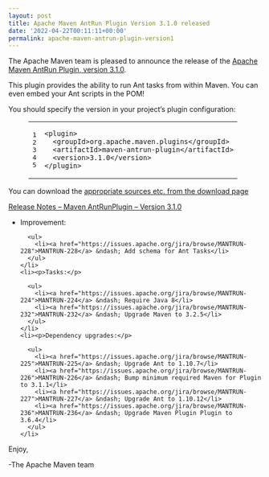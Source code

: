 ```yaml
---
layout: post
title: Apache Maven AntRun Plugin Version 3.1.0 released
date: '2022-04-22T00:11:11+00:00'
permalink: apache-maven-antrun-plugin-version1
---
```

<div class="entry-content"><p>The Apache Maven team is pleased to announce the release of the <a href="https://maven.apache.org/plugins/maven-antrun-plugin/">Apache
  Maven AntRun Plugin, version 3.1.0</a>.</p>

  <p>This plugin provides the ability to run Ant tasks from within Maven. You can even embed your Ant
    scripts in the POM!</p>

  <p>You should specify the version in your project&rsquo;s plugin configuration:</p>

  <figure class='code'><figcaption><span></span></figcaption><div class="highlight"><table><tr><td class="gutter"><pre class="line-numbers"><span class='line-number'>1</span>
<span class='line-number'>2</span>
<span class='line-number'>3</span>
<span class='line-number'>4</span>
<span class='line-number'>5</span>
</pre></td><td class='code'><pre><code class='xml'><span class='line'><span class="nt">&lt;plugin&gt;</span>
</span><span class='line'>  <span class="nt">&lt;groupId&gt;</span>org.apache.maven.plugins<span class="nt">&lt;/groupId&gt;</span>
</span><span class='line'>  <span class="nt">&lt;artifactId&gt;</span>maven-antrun-plugin<span class="nt">&lt;/artifactId&gt;</span>
</span><span class='line'>  <span class="nt">&lt;version&gt;</span>3.1.0<span class="nt">&lt;/version&gt;</span>
</span><span class='line'><span class="nt">&lt;/plugin&gt;</span>
</span></code></pre></td></tr></table></div></figure>


  <p>You can download the <a href="https://maven.apache.org/shared/maven-archiver/download.cgi">appropriate sources etc. from the download page</a></p>

  <!-- more -->


  <p><a href="https://issues.apache.org/jira/secure/ReleaseNote.jspa?projectId=12317921&amp;version=12346981">Release Notes &ndash; Maven AntRunPlugin &ndash; Version 3.1.0</a></p>

  <ul>
    <li><p>Improvement:</p>

      <ul>
        <li><a href="https://issues.apache.org/jira/browse/MANTRUN-228">MANTRUN-228</a> &ndash; Add schema for Ant Tasks</li>
      </ul>
    </li>
    <li><p>Tasks:</p>

      <ul>
        <li><a href="https://issues.apache.org/jira/browse/MANTRUN-224">MANTRUN-224</a> &ndash; Require Java 8</li>
        <li><a href="https://issues.apache.org/jira/browse/MANTRUN-232">MANTRUN-232</a> &ndash; Upgrade Maven to 3.2.5</li>
      </ul>
    </li>
    <li><p>Dependency upgrades:</p>

      <ul>
        <li><a href="https://issues.apache.org/jira/browse/MANTRUN-225">MANTRUN-225</a> &ndash; Upgrade Ant to 1.10.7</li>
        <li><a href="https://issues.apache.org/jira/browse/MANTRUN-226">MANTRUN-226</a> &ndash; Bump minimum required Maven for Plugin to 3.1.1</li>
        <li><a href="https://issues.apache.org/jira/browse/MANTRUN-227">MANTRUN-227</a> &ndash; Upgrade Ant to 1.10.12</li>
        <li><a href="https://issues.apache.org/jira/browse/MANTRUN-236">MANTRUN-236</a> &ndash; Upgrade Maven Plugin Plugin to 3.6.4</li>
      </ul>
    </li>
  </ul>


  <p>Enjoy,</p>

  <p>-The Apache Maven team</p>
</div>

